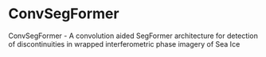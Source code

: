 # ConvSegFormer
ConvSegFormer - A convolution aided SegFormer architecture for detection of discontinuities in wrapped interferometric phase imagery of Sea Ice

